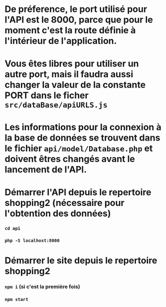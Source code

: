 
# De préference, le port utilisé pour l'API est le 8000, parce que pour le moment c'est la route définie à l'intérieur de l'application. 
# Vous êtes libres pour utiliser un autre port, mais il faudra aussi changer la valeur de la constante PORT dans le ficher `src/dataBase/apiURLS.js`

# Les informations pour la connexion à la base de données se trouvent dans le fichier `api/model/Database.php` et doivent êtres changés avant le lancement de l'API. 

# Démarrer l'API depuis le repertoire shopping2 (nécessaire pour l'obtention des données)
### `cd api`
### `php -S localhost:8000`

# Démarrer le site depuis le repertoire shopping2
### `npm i` (si c'est la première fois)
### `npm start`
